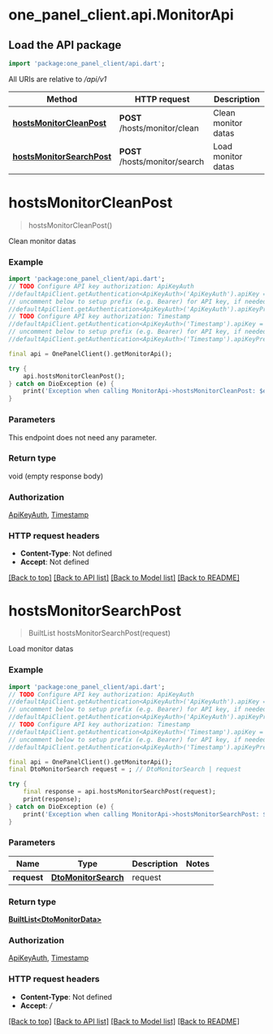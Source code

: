 # one_panel_client.api.MonitorApi

## Load the API package
```dart
import 'package:one_panel_client/api.dart';
```

All URIs are relative to */api/v1*

Method | HTTP request | Description
------------- | ------------- | -------------
[**hostsMonitorCleanPost**](MonitorApi.md#hostsmonitorcleanpost) | **POST** /hosts/monitor/clean | Clean monitor datas
[**hostsMonitorSearchPost**](MonitorApi.md#hostsmonitorsearchpost) | **POST** /hosts/monitor/search | Load monitor datas


# **hostsMonitorCleanPost**
> hostsMonitorCleanPost()

Clean monitor datas

### Example
```dart
import 'package:one_panel_client/api.dart';
// TODO Configure API key authorization: ApiKeyAuth
//defaultApiClient.getAuthentication<ApiKeyAuth>('ApiKeyAuth').apiKey = 'YOUR_API_KEY';
// uncomment below to setup prefix (e.g. Bearer) for API key, if needed
//defaultApiClient.getAuthentication<ApiKeyAuth>('ApiKeyAuth').apiKeyPrefix = 'Bearer';
// TODO Configure API key authorization: Timestamp
//defaultApiClient.getAuthentication<ApiKeyAuth>('Timestamp').apiKey = 'YOUR_API_KEY';
// uncomment below to setup prefix (e.g. Bearer) for API key, if needed
//defaultApiClient.getAuthentication<ApiKeyAuth>('Timestamp').apiKeyPrefix = 'Bearer';

final api = OnePanelClient().getMonitorApi();

try {
    api.hostsMonitorCleanPost();
} catch on DioException (e) {
    print('Exception when calling MonitorApi->hostsMonitorCleanPost: $e\n');
}
```

### Parameters
This endpoint does not need any parameter.

### Return type

void (empty response body)

### Authorization

[ApiKeyAuth](../README.md#ApiKeyAuth), [Timestamp](../README.md#Timestamp)

### HTTP request headers

 - **Content-Type**: Not defined
 - **Accept**: Not defined

[[Back to top]](#) [[Back to API list]](../README.md#documentation-for-api-endpoints) [[Back to Model list]](../README.md#documentation-for-models) [[Back to README]](../README.md)

# **hostsMonitorSearchPost**
> BuiltList<DtoMonitorData> hostsMonitorSearchPost(request)

Load monitor datas

### Example
```dart
import 'package:one_panel_client/api.dart';
// TODO Configure API key authorization: ApiKeyAuth
//defaultApiClient.getAuthentication<ApiKeyAuth>('ApiKeyAuth').apiKey = 'YOUR_API_KEY';
// uncomment below to setup prefix (e.g. Bearer) for API key, if needed
//defaultApiClient.getAuthentication<ApiKeyAuth>('ApiKeyAuth').apiKeyPrefix = 'Bearer';
// TODO Configure API key authorization: Timestamp
//defaultApiClient.getAuthentication<ApiKeyAuth>('Timestamp').apiKey = 'YOUR_API_KEY';
// uncomment below to setup prefix (e.g. Bearer) for API key, if needed
//defaultApiClient.getAuthentication<ApiKeyAuth>('Timestamp').apiKeyPrefix = 'Bearer';

final api = OnePanelClient().getMonitorApi();
final DtoMonitorSearch request = ; // DtoMonitorSearch | request

try {
    final response = api.hostsMonitorSearchPost(request);
    print(response);
} catch on DioException (e) {
    print('Exception when calling MonitorApi->hostsMonitorSearchPost: $e\n');
}
```

### Parameters

Name | Type | Description  | Notes
------------- | ------------- | ------------- | -------------
 **request** | [**DtoMonitorSearch**](DtoMonitorSearch.md)| request | 

### Return type

[**BuiltList&lt;DtoMonitorData&gt;**](DtoMonitorData.md)

### Authorization

[ApiKeyAuth](../README.md#ApiKeyAuth), [Timestamp](../README.md#Timestamp)

### HTTP request headers

 - **Content-Type**: Not defined
 - **Accept**: */*

[[Back to top]](#) [[Back to API list]](../README.md#documentation-for-api-endpoints) [[Back to Model list]](../README.md#documentation-for-models) [[Back to README]](../README.md)

